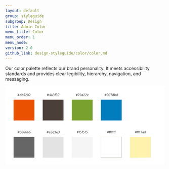 ```yaml
---
layout: default
group: styleguide
subgroup: Design
title: Admin Color
menu_title: Color
menu_order: 1
menu_node:
version: 2.0
github_link: design-styleguide/color/color.md
---
```


Our color palette reflects our brand personality. It meets accessibility standards and provides clear legibility, hierarchy, navigation, and messaging.

<img src="img/ColorPalette.jpg">
